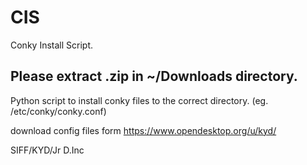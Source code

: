 # CIS

Conky Install Script.

## Please extract .zip in ~/Downloads directory.

Python script to install conky files to the correct directory. (eg.  /etc/conky/conky.conf)

download config files form https://www.opendesktop.org/u/kyd/


SIFF/KYD/Jr D.Inc
